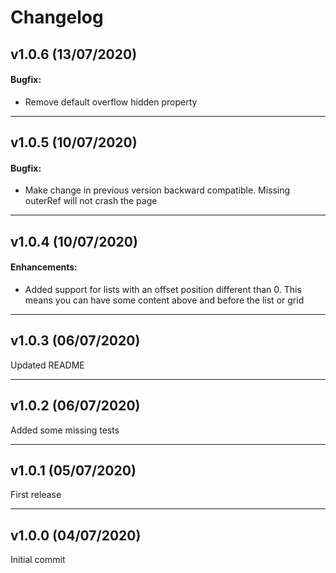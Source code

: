 # Changelog

## v1.0.6 (13/07/2020)

#### Bugfix:

- Remove default overflow hidden property

---

## v1.0.5 (10/07/2020)

#### Bugfix:

- Make change in previous version backward compatible. Missing outerRef will not crash the page

---

## v1.0.4 (10/07/2020)

#### Enhancements:

- Added support for lists with an offset position different than 0. This means you can have some content above and before the list or grid

---

## v1.0.3 (06/07/2020)

Updated README

---

## v1.0.2 (06/07/2020)

Added some missing tests

---

## v1.0.1 (05/07/2020)

First release

---

## v1.0.0 (04/07/2020)

Initial commit
